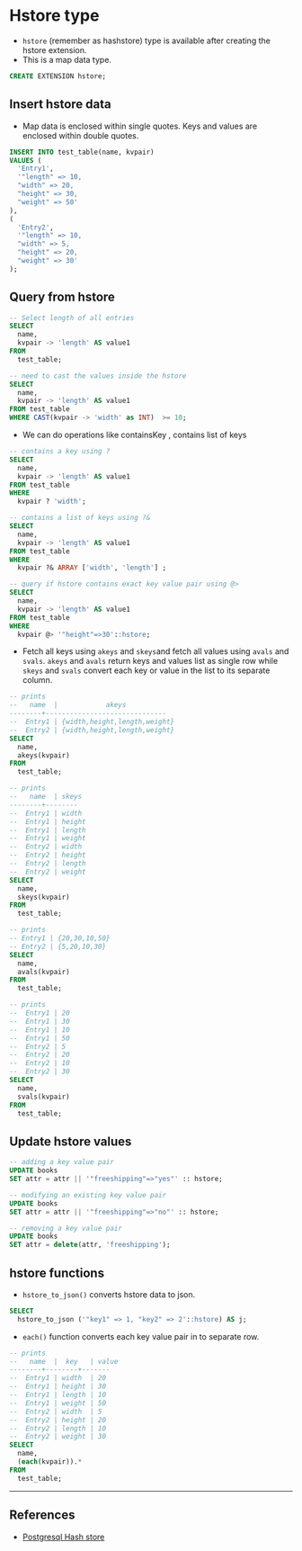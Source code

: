 # Hstore type

* `hstore` (remember as hashstore) type is available after creating the hstore extension.
* This is a map data type.

```Sql
CREATE EXTENSION hstore;
```

## Insert hstore data

* Map data is enclosed within single quotes. Keys and values are enclosed within double quotes.

```Sql
INSERT INTO test_table(name, kvpair)
VALUES (
  'Entry1',
  '"length" => 10,
  "width" => 20,
  "height" => 30,
  "weight" => 50'
),
(
  'Entry2',
  '"length" => 10,
  "width" => 5,
  "height" => 20,
  "weight" => 30'
);
```

## Query from hstore

```Sql
-- Select length of all entries
SELECT
  name,
  kvpair -> 'length' AS value1
FROM
  test_table;

-- need to cast the values inside the hstore
SELECT
  name,
  kvpair -> 'length' AS value1
FROM test_table
WHERE CAST(kvpair -> 'width' as INT)  >= 10;
```

* We can do operations like containsKey , contains list of keys

```Sql
-- contains a key using ?
SELECT
  name,
  kvpair -> 'length' AS value1
FROM test_table
WHERE
  kvpair ? 'width';

-- contains a list of keys using ?&
SELECT
  name,
  kvpair -> 'length' AS value1
FROM test_table
WHERE
  kvpair ?& ARRAY ['width', 'length'] ;

-- query if hstore contains exact key value pair using @>
SELECT
  name,
  kvpair -> 'length' AS value1
FROM test_table
WHERE
  kvpair @> '"height"=>30'::hstore;
```

* Fetch all keys using `akeys` and `skeys`and fetch all values using `avals` and `svals`. `akeys` and `avals` return keys and values list as single row while `skeys` and `svals` convert each key or value in the list to its separate column.

```Sql
-- prints
--   name  |            akeys
--------+------------------------------
--  Entry1 | {width,height,length,weight}
--  Entry2 | {width,height,length,weight}
SELECT
  name,
  akeys(kvpair)
FROM
  test_table;

-- prints
--   name  | skeys  
--------+--------
--  Entry1 | width
--  Entry1 | height
--  Entry1 | length
--  Entry1 | weight
--  Entry2 | width
--  Entry2 | height
--  Entry2 | length
--  Entry2 | weight
SELECT
  name,
  skeys(kvpair)
FROM
  test_table;

-- prints
-- Entry1 | {20,30,10,50}
-- Entry2 | {5,20,10,30}
SELECT
  name,
  avals(kvpair)
FROM
  test_table;

-- prints
--  Entry1 | 20
--  Entry1 | 30
--  Entry1 | 10
--  Entry1 | 50
--  Entry2 | 5
--  Entry2 | 20
--  Entry2 | 10
--  Entry2 | 30
SELECT
  name,
  svals(kvpair)
FROM
  test_table;
```

## Update hstore values

```Sql
-- adding a key value pair
UPDATE books
SET attr = attr || '"freeshipping"=>"yes"' :: hstore;

-- modifying an existing key value pair
UPDATE books
SET attr = attr || '"freeshipping"=>"no"' :: hstore;

-- removing a key value pair
UPDATE books
SET attr = delete(attr, 'freeshipping');
```

## hstore functions

* `hstore_to_json()` converts hstore data to json.

```Sql
SELECT
  hstore_to_json ('"key1" => 1, "key2" => 2'::hstore) AS j;
```

* `each()` function converts each key value pair in to separate row.

```Sql
-- prints
--   name  |  key   | value
--------+--------+-------
--  Entry1 | width  | 20
--  Entry1 | height | 30
--  Entry1 | length | 10
--  Entry1 | weight | 50
--  Entry2 | width  | 5
--  Entry2 | height | 20
--  Entry2 | length | 10
--  Entry2 | weight | 30
SELECT
  name,
  (each(kvpair)).*
FROM
  test_table;
```

---

## References

* [Postgresql Hash store](https://www.postgresqltutorial.com/postgresql-hstore/)
